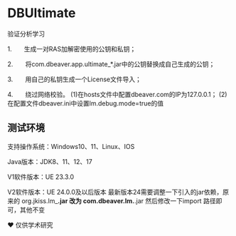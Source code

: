 # DBUltimate

验证分析学习

1.       生成一对RAS加解密使用的公钥和私钥；

2.       将com.dbeaver.app.ultimate_*.jar中的公钥替换成自己生成的公钥；

3.       用自己的私钥生成一个License文件导入；

4.       绕过网络校验。
(1)在hosts文件中配置dbeaver.com的IP为127.0.0.1；
(2)在配置文件dbeaver.ini中设置lm.debug.mode=true的值

## 测试环境

支持操作系统：Windows10、11、Linux、IOS

Java版本：JDK8、11、12、17

V1软件版本：UE 23.3.0


V2软件版本：UE 24.0.0及以后版本
最新版本24需要调整一下引入的jar依赖，原来的 org.jkiss.lm_**.jar 改为 com.dbeaver.lm.**.jar 然后修改一下import 路径即可，其他不变

❤️ 仅供学术研究
